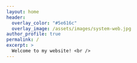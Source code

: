 ```yaml
---
layout: home
header:
  overlay_color: "#5e616c"
  overlay_image: /assets/images/system-web.jpg
author_profile: true
permalink: /
excerpt: >
  Welcome to my website! <br />
---
```

